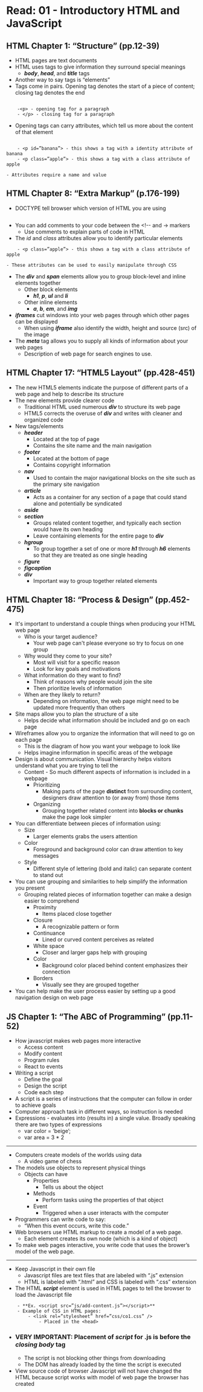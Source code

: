 # Read: 01 - Introductory HTML and JavaScript

## HTML Chapter 1: “Structure” (pp.12-39)

- HTML pages are text documents
- HTML uses tags to give information they surround special meanings
    - ***body***, ***head***, and ***title*** tags
- Another way to say tags is “elements”
- Tags come in pairs. Opening tag denotes the start of a piece of content; closing tag denotes the end

```

    -<p> - opening tag for a paragraph
    - </p> - closing tag for a paragraph
```

- Opening tags can carry attributes, which tell us more about the content of that element

```

    - <p id=”banana”> - this shows a tag with a identity attribute of banana
    - <p class=”apple”> - this shows a tag with a class attribute of apple
```

    - Attributes require a name and value

## HTML Chapter 8: “Extra Markup” (p.176-199)

- DOCTYPE tell browser which version of HTML you are using

```    - <!DOCTYPE html> tells the browser we are using HTML5
```

- You can add comments to your code between the <!-- and → markers
    - Use comments to explain parts of code in HTML
- The *id* and *class* attributes allow you to identify particular elements
```    - <p id=”banana”> - this shows a tag with a identity attribute of banana
    - <p class=”apple”> - this shows a tag with a class attribute of apple
```
    - These attributes can be used to easily manipulate through CSS
- The ***div*** and ***span*** elements allow you to group block-level and inline elements together
    - Other block elements
        - ***h1***, ***p***, ***ul*** and ***li***
    - Other inline elements
        - ***a***, ***b***, ***em***, and ***img***
- ***iframes*** cut windows into your web pages through which other pages can be displayed
    - When using ***iframe*** also identify the width, height and source (src) of the image
- The ***meta*** tag allows you to supply all kinds of information about your web pages
    - Description of web page for search engines to use.

## HTML Chapter 17: “HTML5 Layout” (pp.428-451)

- The new HTML5 elements indicate the purpose of different parts of a web page and help to describe its structure
- The new elements provide clearer code
    - Traditional HTML used numerous ***div*** to structure its web page
    - HTML5 corrects the overuse of ***div*** and writes with cleaner and organized code
- New tags/elements
    - ***header***
        - Located at the top of page
        - Contains the site name and the main navigation
    - ***footer***
        - Located at the bottom of page
        - Contains copyright information
    - ***nav***
        - Used to contain the major navigational blocks on the site such as the primary site navigation
    - ***article***
        - Acts as a container for any section of a page that could stand alone and potentially be syndicated
    - ***aside***
    - ***section***
        - Groups related content together, and typically each section would have its own heading
        - Leave containing elements for the entire page to ***div***
    - ***hgroup***
        - To group together a set of one or more ***h1*** through ***h6*** elements so that they are treated as one single heading
    - ***figure***
    - ***figcaption***
    - ***div*** 
        - Important way to group together related elements

## HTML Chapter 18: “Process & Design” (pp.452-475)

- It's important to understand a couple things when producing your HTML web page
    - Who is your target audience?
        - Your web page can't please everyone so try to focus on one group
    - Why would they come to your site?
        - Most will visit for a specific reason
        - Look for key goals and motivations
    - What information do they want to find?
        - Think of reasons why people would join the site 
        - Then prioritize levels of information
    - When are they likely to return?
        - Depending on information, the web page might need to be updated more frequently than others
- Site maps allow you to plan the structure of a site
    - Helps decide what information should be included and go on each page
- Wireframes allow you to organize the information that will need to go on each page
    - This is the diagram of how you want your webpage to look like
    - Helps imagine information in specific areas of the webpage
- Design is about communication. Visual hierarchy helps visitors understand what you are trying to tell the
    - Content - So much different aspects of information is included in a webpage
        - Prioritizing
            - Making parts of the page **distinct** from surrounding content, designers draw attention to (or away from) those items
        - Organizing
            - Grouping together related content into **blocks or chunks** make the page look simpler
- You can differentiate between pieces of information using:
    - Size
        - Larger elements grabs the users attention
    - Color
        - Foreground and background color can draw attention to key messages
    - Style
        - Different style of lettering (bold and italic) can separate content to stand out
- You can use grouping and similarities to help simplify the information you present
    - Grouping related pieces of information together can make a design easier to comprehend
        - Proximity
            - Items placed close together
        - Closure
            - A recognizable pattern or form
        - Continuance
            - Lined or curved content perceives as related
        - White space
            - Closer and larger gaps help with grouping
        - Color
            - Background color placed behind content emphasizes their connection
        - Borders
            - Visually see they are grouped together
- You can help make the user process easier by setting up a good navigation design on web page

## JS Chapter 1: “The ABC of Programming” (pp.11-52)

- How javascript makes web pages more interactive
    - Access content
    - Modify content
    - Program rules
    - React to events
- Writing a script
    - Define the goal
    - Design the script
    - Code each step
- A script is a series of instructions that the computer can follow in order to achieve goals
- Computer approach task in different ways, so instruction is needed
- Expressions - evaluates into (results in) a single value. Broadly speaking there are two types of expressions
    - var color = ‘beige’;
    - var area = 3 * 2
_________________________________________________________

- Computers create models of the worlds using data
    - A video game of chess
- The models use objects to represent physical things
    - Objects can have
        - Properties
            - Tells us about the object
        - Methods
            - Perform tasks using the properties of that object
        - Event
            - Triggered when a user interacts with the computer
- Programmers can write code to say:
    - “When this event occurs, write this code.”
- Web browsers use HTML markup to create a model of a web page.
    - Each element creates its own node (which is a kind of object)
- To make web pages interactive, you write code that uses the brower’s model of the web page.
_________________________________________________________

- Keep Javascript in their own file
    - Javascript files are text files that are labeled with “.js” extension
    - HTML is labeled with “.html” and CSS is labeled with “.css” extension
- The HTML ***script*** element is used in HTML pages to tell the browser to load the Javascript file
```
    - **Ex. <script src=”js/add-content.js”></script>**
    - Example of CSS in HTML pages:
        - <link rel=”stylesheet” href=”css/co1.css” />
            - Placed in the <head>
```

- ### VERY IMPORTANT: Placement of ***script*** for .js is before the ***closing body*** tag
    - The script is not blocking other things from downloading
    - The DOM has already loaded by the time the script is executed
- View source code of browser Javascript will not have changed the HTML because script works with model of web page the browser has created
